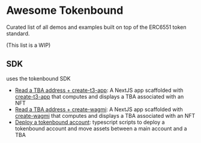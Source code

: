 # Awesome Tokenbound
Curated list of all demos and examples built on top of the ERC6551 token standard.

(This list is a WIP)

## SDK
uses the tokenbound SDK
- [Read a TBA address + create-t3-app](https://github.com/anggxyz/tb-sdk-demo): A NextJS app scaffolded with [create-t3-app](https://create.t3.gg/) that computes and displays a TBA associated with an NFT
- [Read a TBA address + create-wagmi](https://github.com/anggxyz/tb-sdk-demo-create-wagmi): A NextJS app scaffolded with [create-wagmi](https://wagmi.sh/cli/create-wagmi) that computes and displays a TBA associated with an NFT
- [Deploy a tokenbound account](https://github.com/anggxyz/tb-deploy-demo): typescript scripts to deploy a tokenbound account and move assets between a main account and a TBA
